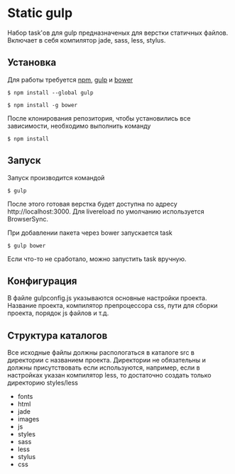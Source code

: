 # Static gulp
Набор task'ов для gulp предназначеных для верстки статичных файлов.
Включает в себя компилятор jade, sass, less, stylus.

## Установка
Для работы требуется [npm](https://nodejs.org), [gulp](http://gulpjs.com) и [bower](http://bower.io/)
```
$ npm install --global gulp
```

```
$ npm install -g bower
```
После клонирования репозитория, чтобы установились все зависимости, необходимо выполнить команду
```
$ npm install
```

## Запуск
Запуск производится командой
```
$ gulp
```
После этого готовая верстка будет доступна по адресу http://localhost:3000. Для livereload по умолчанию используется BrowserSync.

При добавлении пакета через bower запускается task
```
$ gulp bower
```
Если что-то не сработало, можно запустить task вручную.

## Конфигурация
В файле gulpconfig.js указываются основные настройки проекта. Название проекта, компилятор препроцессора css, пути для сборки проекта, порядок js файлов и т.д.

## Структура каталогов
Все исходные файлы должны распологаться в каталоге src в директории с названием проекта. Директории не обязательны и должны присутствовать если используются, например, если в настройках указан компилятор less, то достаточно создать только директорию styles/less

- fonts
- html
 - jade
- images
- js
- styles
 - sass
 - less
 - stylus
 - css
